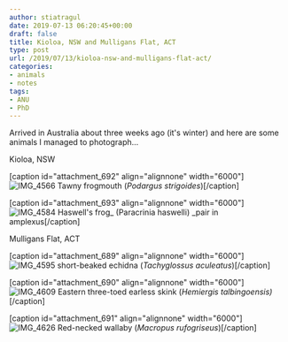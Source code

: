 ```yaml
---
author: stiatragul
date: 2019-07-13 06:20:45+00:00
draft: false
title: Kioloa, NSW and Mulligans Flat, ACT
type: post
url: /2019/07/13/kioloa-nsw-and-mulligans-flat-act/
categories:
- animals
- notes
tags:
- ANU
- PhD
---
```


Arrived in Australia about three weeks ago (it's winter) and here are some animals I managed to photograph...

Kioloa, NSW

[caption id="attachment_692" align="alignnone" width="6000"]![IMG_4566](https://somemightscience.files.wordpress.com/2019/07/img_4566.jpg)
Tawny frogmouth (_Podargus strigoides_)[/caption]

[caption id="attachment_693" align="alignnone" width="6000"]![IMG_4584](https://somemightscience.files.wordpress.com/2019/07/img_4584.jpg)
Haswell's frog_ (Paracrinia haswelli) _pair in amplexus[/caption]



Mulligans Flat, ACT

[caption id="attachment_689" align="alignnone" width="6000"]![IMG_4595](https://somemightscience.files.wordpress.com/2019/07/img_4595.jpg)
short-beaked echidna (_Tachyglossus aculeatus_)[/caption]

[caption id="attachment_690" align="alignnone" width="6000"]![IMG_4609](https://somemightscience.files.wordpress.com/2019/07/img_4609.jpg)
Eastern three-toed earless skink (_Hemiergis talbingoensis)_[/caption]

[caption id="attachment_691" align="alignnone" width="6000"]![IMG_4626](https://somemightscience.files.wordpress.com/2019/07/img_4626.jpg)
Red-necked wallaby (_Macropus rufogriseus_)[/caption]


